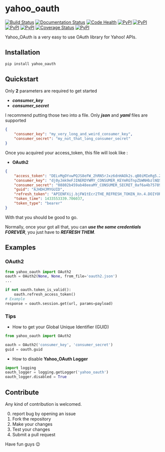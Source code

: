# yahoo_oauth

[![Build Status](https://travis-ci.org/josuebrunel/yahoo-oauth.svg?branch=master)](https://travis-ci.org/josuebrunel/yahoo-oauth)
[![Documentation Status](https://readthedocs.org/projects/yahoo-oauth/badge/?version=latest)](https://readthedocs.org/projects/yahoo-oauth/?badge=latest)
[![Code Health](https://landscape.io/github/josuebrunel/yahoo-oauth/master/landscape.svg?style=flat)](https://landscape.io/github/josuebrunel/yahoo-oauth/master)
[![PyPI](https://img.shields.io/pypi/v/yahoo-oauth.svg?style=flat)](https://pypi.python.org/pypi/yahoo_oauth)
[![PyPI](https://img.shields.io/pypi/dm/yahoo-oauth.svg?style=flat)](https://pypi.python.org/pypi/yahoo_oauth)
[![PyPI](https://img.shields.io/pypi/pyversions/yahoo-oauth.svg?style=flat)](https://pypi.python.org/pypi/yahoo_oauth)
[![PyPI](https://img.shields.io/pypi/implementation/yahoo-oauth.svg?style=flat)](https://pypi.python.org/pypi/yahoo_oauth)
[![Coverage Status](https://coveralls.io/repos/josuebrunel/yahoo-oauth/badge.svg?branch=master)](https://coveralls.io/r/josuebrunel/yahoo-oauth?branch=master)
[![PyPI](https://img.shields.io/pypi/l/yahoo-oauth.svg?style=flat)](https://pypi.python.org/pypi/yahoo_oauth)

Yahoo_OAuth is a very easy to use OAuth library for Yahoo! APIs. 

## Installation

```python
pip install yahoo_oauth
```

## Quickstart

Only **2** parameters are required to get started

* ___consumer_key___ 
* ___consumer_secret___

I recommend putting those two into a file. Only ***json*** and ***yaml*** files are supported 

```json
{
    "consumer_key": "my_very_long_and_weird_consumer_key",
    "consumer_secret": "my_not_that_long_consumer_secret"
}
```

Once you acquired your access_token, this file will look like :

* **OAuth2**

```json
{
    "access_token": "DELvMgOYvwPQJS8eFW_2hRN5rJxz6dnHAOk2s.qB0iMIeRg5.ZpW3xZF0p8CABLjZ2gfNdE602dCN2wTHdGHHLtChF3ls9BUuZ1QDdqIVq.yWclfweleyZSq6dAzlPEHiskWmfItjHK5VERY_LONG_ACCESS_TOKEN_oyyD4cIKvdNJsJ9k779mAUqN02_5ugBeDfCLebqjL8uVuunObew0ERa2MxE6jywNY0TTCe9W0nqTd6n0lKoN4PSP1Dw_Ifwx6enGuhUUAhhpa7nNMyhNy_pe6PfDf7IJ5gbkdtw3mD1o2T218ZTV0owdrKDLSF9oZrNvZ75xDlqaaI5yeW_.L63zk11PjsWUd5K8LGhWSTgRbyhffCDBcqVwTYEqHwCyVqHX4z2kgHhGsc0ies6WMG33kSw5Cgun0fnPbdDuHBgQziXU.GMv4hIDoIDMSLGpzpcpkyx4GS1CC_RUQwKxLilR3MQy7X2gI3cJA4lhRPlXEOdhS5HIQiQTgMWO9nWt7.RR7XtXVg-",
    "consumer_key": "dj0yJmk9eFJINERDYWMY_CONSUMER_KEYmRGTnpZbWNHbzlNQS0tJnM9Y29uc3VtZXJzZWNyZXQmeD1iNQ--",
    "consumer_secret": "08802b459ab48eeaMY_CONSUMER_SECRET_0af6a4b75789f7",
    "guid": "AJHDHJMYGUID",
    "refresh_token": "APIENFXij.bjFW1tEcr2THE_REFRESH_TOKEN_Xn.4.DOIYOR37",
    "token_time": 1433553339.706037,
    "token_type": "bearer"
}
```

With that you should be good to go.

Normally, once your got all that, you can ***use the same credentials FOREVER***, you just have to ***REFRESH THEM***. 

## Examples

### OAuth2

```python
from yahoo_oauth import OAuth2
oauth = OAuth2(None, None, from_file='oauth2.json')
...

if not oauth.token_is_valid():
    oauth.refresh_access_token()
# Example
response = oauth.session.get(url, params=payload)
```

### Tips

* How to get your Global Unique Identifier (GUID)
```python
from yahoo_oauth import OAuth2

oauth = OAuth2('consumer_key', 'consumer_secret')
guid = oauth.guid

```

* How to disable **Yahoo_OAuth Logger**
```python
import logging
oauth_logger = logging.getLogger('yahoo_oauth')
oauth_logger.disabled = True
```

## Contribute

Any kind of contribution is welcomed.

0. report bug by opening an issue
1. Fork the repository
2. Make your changes
3. Test your changes
4. Submit a pull request

Have fun guys :wink:
